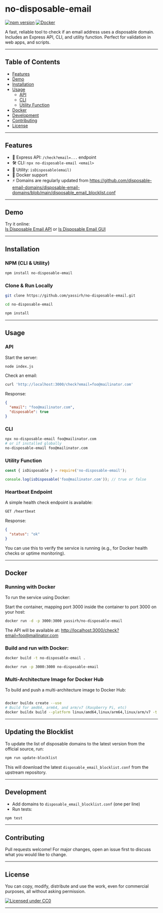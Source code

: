 # no-disposable-email

[![npm version](https://img.shields.io/npm/v/no-disposable-email.svg?style=flat)](https://www.npmjs.com/package/no-disposable-email)
[![Docker](https://img.shields.io/badge/docker-ready-blue)](https://hub.docker.com/r/yassirh/no-disposable-email)

A fast, reliable tool to check if an email address uses a disposable domain. Includes an Express API, CLI, and utility function. Perfect for validation in web apps, and scripts.

---

## Table of Contents
- [Features](#features)
- [Demo](@demo)
- [Installation](#installation)
- [Usage](#usage)
  - [API](#api)
  - [CLI](#cli)
  - [Utility Function](#utility-function)
- [Docker](#docker)
- [Development](#development)
- [Contributing](#contributing)
- [License](#license)

---

## Features
- 🚀 Express API: `/check?email=...` endpoint
- 🛠️ CLI: `npx no-disposable-email <email>`
- 🧩 Utility: `isDisposable(email)`
- 🐳 Docker support
- ⚡ Domains are regularly updated from https://github.com/disposable-email-domains/disposable-email-domains/blob/main/disposable_email_blocklist.conf

---

## Demo

Try it online:  
[Is Disposable Email API](https://uptimeobserver.com/api/free-tools/is-disposable-email?email=foo@mailinator.com) or 
[Is Disposable Email GUI](http://uptimeobserver.com/free-tools/disposable-email-checker/)

---

## Installation

### NPM (CLI & Utility)
```sh
npm install no-disposable-email
```

### Clone & Run Locally
```sh
git clone https://github.com/yassirh/no-disposable-email.git

cd no-disposable-email

npm install
```

---

## Usage

### API
Start the server:
```sh
node index.js
```

Check an email:
```sh
curl 'http://localhost:3000/check?email=foo@mailinator.com'
```
Response:
```json
{
  "email": "foo@mailinator.com",
  "disposable": true
}
```

### CLI
```sh
npx no-disposable-email foo@mailinator.com
# or if installed globally
no-disposable-email foo@mailinator.com
```

### Utility Function
```js
const { isDisposable } = require('no-disposable-email');

console.log(isDisposable('foo@mailinator.com')); // true or false
```

### Heartbeat Endpoint

A simple health check endpoint is available:

```sh
GET /heartbeat
```

Response:
```json
{
  "status": "ok"
}
```

You can use this to verify the service is running (e.g., for Docker health checks or uptime monitoring).

---

## Docker


### Running with Docker

To run the service using Docker:

Start the container, mapping port 3000 inside the container to port 3000 on your host:
   ```sh
   docker run -d -p 3000:3000 yassirh/no-disposable-email
   ```

The API will be available at: [http://localhost:3000/check?email=foo@mailinator.com](http://localhost:3000/check?email=foo@mailinator.com)

### Build and run with Docker:
```sh
docker build -t no-disposable-email .

docker run -p 3000:3000 no-disposable-email
```

### Multi-Architecture Image for Docker Hub
To build and push a multi-architecture image to Docker Hub:
```sh

docker buildx create --use
# Build for amd64, arm64, and arm/v7 (Raspberry Pi, etc)
docker buildx build --platform linux/amd64,linux/arm64,linux/arm/v7 -t yassirh/no-disposable-email:latest --push .
```

---

## Updating the Blocklist

To update the list of disposable domains to the latest version from the official source, run:

```sh
npm run update-blocklist
```

This will download the latest `disposable_email_blocklist.conf` from the upstream repository.

---

## Development
- Add domains to `disposable_email_blocklist.conf` (one per line)
- Run tests:
```sh
npm test
```

---

## Contributing
Pull requests welcome! For major changes, open an issue first to discuss what you would like to change.

---

## License
You can copy, modify, distribute and use the work, even for commercial purposes, all without asking permission.

[![Licensed under CC0](https://licensebuttons.net/p/zero/1.0/88x31.png)](https://creativecommons.org/publicdomain/zero/1.0/) 

---


